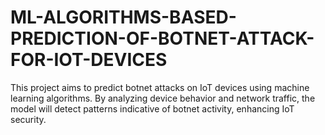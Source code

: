# ML-ALGORITHMS-BASED-PREDICTION-OF-BOTNET-ATTACK-FOR-IOT-DEVICES
This project aims to predict botnet attacks on IoT devices using machine learning algorithms. By analyzing device behavior and network traffic, the model will detect patterns indicative of botnet activity, enhancing IoT security.

